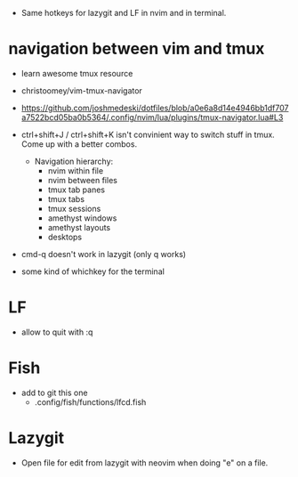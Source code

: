 - Same hotkeys for lazygit and LF in nvim and in terminal.


# navigation between vim and tmux

- learn awesome tmux resource

- christoomey/vim-tmux-navigator
- https://github.com/joshmedeski/dotfiles/blob/a0e6a8d14e4946bb1df707a7522bcd05ba0b5364/.config/nvim/lua/plugins/tmux-navigator.lua#L3

- ctrl+shift+J / ctrl+shift+K isn't convinient way to switch stuff in tmux. Come up with a better combos.
  - Navigation hierarchy:
    - nvim within file
    - nvim between files
    - tmux tab panes
    - tmux tabs
    - tmux sessions
    - amethyst windows
    - amethyst layouts
    - desktops

- cmd-q doesn't work in lazygit (only q works)

- some kind of whichkey for the terminal


# LF
- allow to quit with :q

# Fish
- add to git this one 
  - .config/fish/functions/lfcd.fish

# Lazygit
- Open file for edit from lazygit with neovim when doing "e" on a file.

